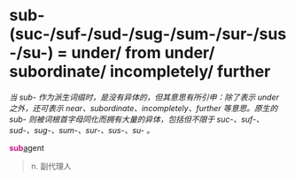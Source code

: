 # sub-(suc-/suf-/sud-/sug-/sum-/sur-/sus-/su-) = under/ from under/ subordinate/ incompletely/ further

*当 sub- 作为派生词缀时，是没有异体的，但其意思有所引申：除了表示 under 之外，还可表示 near、subordinate、incompletely、further 等意思。原生的 sub- 则被词根首字母同化而拥有大量的异体，包括但不限于 suc-、suf-、sud-、sug-、sum-、sur-、sus-、su- 。*

<b style="color: #C71585;">sub</b>[ag](_ag_.md)ent
> n. 副代理人
